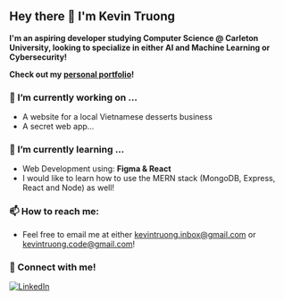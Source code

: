 ## Hey there 👋 I'm Kevin Truong 

**I'm an aspiring developer studying Computer Science @ Carleton University, looking to specialize in either AI and Machine Learning or Cybersecurity!**
<br>

**Check out my
<a href="kinhvin.github.io/Personal-Portfolio/" target="_blank">personal portfolio</a>!**

### 🔭 I’m currently working on ...
- A website for a local Vietnamese desserts business
- A secret web app...

### 🌱 I’m currently learning ...
- Web Development using: **Figma & React**
- I would like to learn how to use the MERN stack (MongoDB, Express, React and Node) as well!

### 📫 How to reach me:
- Feel free to email me at either kevintruong.inbox@gmail.com or kevintruong.code@gmail.com!

### 🤝 Connect with me!
<a href="https://www.linkedin.com/in/kevin-truong-cs" target="_blank">
  <img src="https://img.icons8.com/?size=100&id=67570&format=png&color=000000" alt="LinkedIn">
</a>


<!--
**kinhvin/kinhvin** is a ✨ _special_ ✨ repository because its `README.md` (this file) appears on your GitHub profile.

Here are some ideas to get you started:

- 🔭 I’m currently working on ...
- 🌱 I’m currently learning ...
- 👯 I’m looking to collaborate on ...
- 🤔 I’m looking for help with ...
- 💬 Ask me about ...
- 📫 How to reach me: ...
- 😄 Pronouns: ...
- ⚡ Fun fact: ...
-->
